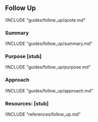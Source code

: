 ## Follow Up 

!INCLUDE "guides/follow_up/quote.md"

### Summary

!INCLUDE "guides/follow_up/summary.md"

### Purpose [stub]

!INCLUDE "guides/follow_up/purpose.md"

### Approach

!INCLUDE "guides/follow_up/approach.md"

### Resources: [stub]

!INCLUDE "references/follow_up.md"
